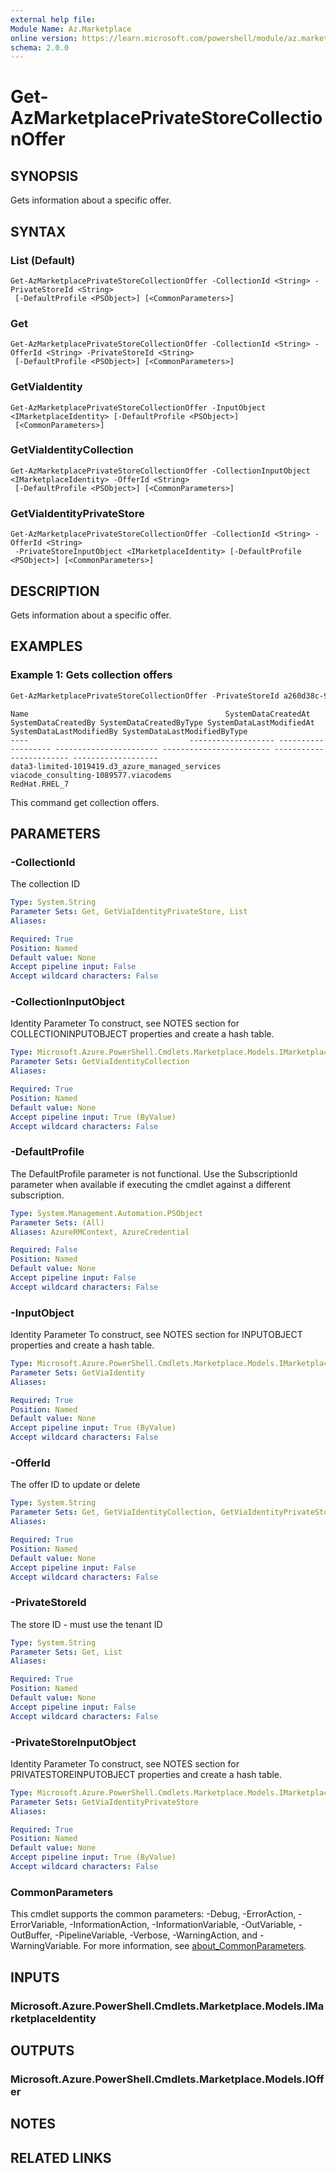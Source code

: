 ```yaml
---
external help file:
Module Name: Az.Marketplace
online version: https://learn.microsoft.com/powershell/module/az.marketplace/get-azmarketplaceprivatestorecollectionoffer
schema: 2.0.0
---
```


# Get-AzMarketplacePrivateStoreCollectionOffer

## SYNOPSIS
Gets information about a specific offer.

## SYNTAX

### List (Default)
```
Get-AzMarketplacePrivateStoreCollectionOffer -CollectionId <String> -PrivateStoreId <String>
 [-DefaultProfile <PSObject>] [<CommonParameters>]
```

### Get
```
Get-AzMarketplacePrivateStoreCollectionOffer -CollectionId <String> -OfferId <String> -PrivateStoreId <String>
 [-DefaultProfile <PSObject>] [<CommonParameters>]
```

### GetViaIdentity
```
Get-AzMarketplacePrivateStoreCollectionOffer -InputObject <IMarketplaceIdentity> [-DefaultProfile <PSObject>]
 [<CommonParameters>]
```

### GetViaIdentityCollection
```
Get-AzMarketplacePrivateStoreCollectionOffer -CollectionInputObject <IMarketplaceIdentity> -OfferId <String>
 [-DefaultProfile <PSObject>] [<CommonParameters>]
```

### GetViaIdentityPrivateStore
```
Get-AzMarketplacePrivateStoreCollectionOffer -CollectionId <String> -OfferId <String>
 -PrivateStoreInputObject <IMarketplaceIdentity> [-DefaultProfile <PSObject>] [<CommonParameters>]
```

## DESCRIPTION
Gets information about a specific offer.

## EXAMPLES

### Example 1: Gets collection offers
```powershell
Get-AzMarketplacePrivateStoreCollectionOffer -PrivateStoreId a260d38c-96cf-492d-a340-404d0c4b3ad6 -CollectionId a260d38c-96cf-492d-a340-404d0c4b3ad6
```

```output
Name                                            SystemDataCreatedAt SystemDataCreatedBy SystemDataCreatedByType SystemDataLastModifiedAt SystemDataLastModifiedBy SystemDataLastModifiedByType
----                        			------------------- ------------------- ----------------------- ------------------------ ------------------------ -------------------
data3-limited-1019419.d3_azure_managed_services
viacode_consulting-1089577.viacodems
RedHat.RHEL_7
```

This command get collection offers.

## PARAMETERS

### -CollectionId
The collection ID

```yaml
Type: System.String
Parameter Sets: Get, GetViaIdentityPrivateStore, List
Aliases:

Required: True
Position: Named
Default value: None
Accept pipeline input: False
Accept wildcard characters: False
```

### -CollectionInputObject
Identity Parameter
To construct, see NOTES section for COLLECTIONINPUTOBJECT properties and create a hash table.

```yaml
Type: Microsoft.Azure.PowerShell.Cmdlets.Marketplace.Models.IMarketplaceIdentity
Parameter Sets: GetViaIdentityCollection
Aliases:

Required: True
Position: Named
Default value: None
Accept pipeline input: True (ByValue)
Accept wildcard characters: False
```

### -DefaultProfile
The DefaultProfile parameter is not functional.
Use the SubscriptionId parameter when available if executing the cmdlet against a different subscription.

```yaml
Type: System.Management.Automation.PSObject
Parameter Sets: (All)
Aliases: AzureRMContext, AzureCredential

Required: False
Position: Named
Default value: None
Accept pipeline input: False
Accept wildcard characters: False
```

### -InputObject
Identity Parameter
To construct, see NOTES section for INPUTOBJECT properties and create a hash table.

```yaml
Type: Microsoft.Azure.PowerShell.Cmdlets.Marketplace.Models.IMarketplaceIdentity
Parameter Sets: GetViaIdentity
Aliases:

Required: True
Position: Named
Default value: None
Accept pipeline input: True (ByValue)
Accept wildcard characters: False
```

### -OfferId
The offer ID to update or delete

```yaml
Type: System.String
Parameter Sets: Get, GetViaIdentityCollection, GetViaIdentityPrivateStore
Aliases:

Required: True
Position: Named
Default value: None
Accept pipeline input: False
Accept wildcard characters: False
```

### -PrivateStoreId
The store ID - must use the tenant ID

```yaml
Type: System.String
Parameter Sets: Get, List
Aliases:

Required: True
Position: Named
Default value: None
Accept pipeline input: False
Accept wildcard characters: False
```

### -PrivateStoreInputObject
Identity Parameter
To construct, see NOTES section for PRIVATESTOREINPUTOBJECT properties and create a hash table.

```yaml
Type: Microsoft.Azure.PowerShell.Cmdlets.Marketplace.Models.IMarketplaceIdentity
Parameter Sets: GetViaIdentityPrivateStore
Aliases:

Required: True
Position: Named
Default value: None
Accept pipeline input: True (ByValue)
Accept wildcard characters: False
```

### CommonParameters
This cmdlet supports the common parameters: -Debug, -ErrorAction, -ErrorVariable, -InformationAction, -InformationVariable, -OutVariable, -OutBuffer, -PipelineVariable, -Verbose, -WarningAction, and -WarningVariable. For more information, see [about_CommonParameters](http://go.microsoft.com/fwlink/?LinkID=113216).

## INPUTS

### Microsoft.Azure.PowerShell.Cmdlets.Marketplace.Models.IMarketplaceIdentity

## OUTPUTS

### Microsoft.Azure.PowerShell.Cmdlets.Marketplace.Models.IOffer

## NOTES

## RELATED LINKS

